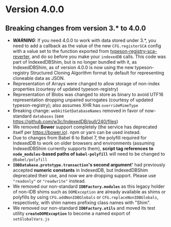 # Version 4.0.0

## Breaking changes from version 3.* to 4.0.0

- ***WARNING***: If you need 4.0.0 to work with data stored under 3.\*, you
    need to add a callback as the value of the new
    `CFG.registerSCA` config with a value set to the function exported from [typeson-registry-sca-reverter](https://github.com/brettz9/typeson-registry-sca-reverter),
    and do so before you make your `indexedDB` calls. This code was part of
    IndexedDBShim, but is no longer bundled with it, as IndexedDBShim, as of
    version 4.0.0 is now using the new typeson-registry Structured Cloning
    Algorithm format by default for representing cloneable data as JSON.
- Representation of Arrays were changed to allow storage of non-index
    properties (courtesy of updated typeson-registry)
- Representation of Blobs was changed to store as binary to avoid UTF16
    representation dropping unpaired surrogates (courtesy of updated
    typeson-registry); also assumes XHR has `overrideMimeType`
- Breaking change: `webkitGetDatabaseNames` removed in favor of now-standard
    `databases` (see <https://github.com/w3c/IndexedDB/pull/240/files>)
- We removed **Bower** support completely (the service has deprecated itself
    per <https://bower.io>). npm or yarn can be used instead.
- Due to changes from Babel 6 to Babel 7, the polyfill required for
    IndexedDB to work on older browsers and environments (assuming
    IndexedDBShim currently supports them), **script tag references to
    `node_modules`-based paths of `babel-polyfill`** will need to be
    changed to `@babel/polyfill`
- **`IDBDatabase.prototype.transaction`'s second argument'** had previously
    accepted **numeric constants** in IndexedDB, but IndexedDBShim deprecated
    their use, and now we are dropping support. Please use `"readonly"` or
    `"readwrite"` instead.
- We removed our non-standard **`IDBFactory.modules`** as this legacy holder
    of non-IDB shims such as `DOMException` are already available as shims or
    polyfills by using `CFG.addNonIDBGlobals` or `CFG.replaceNonIDBGlobals`,
    respectively, with shim names prefixing class names with "Shim".
- We removed our non-standard **`IDBFactory.utils`** and moved its
    test utility **`createDOMException`** to become a named export of
    `setGlobalVars.js`
